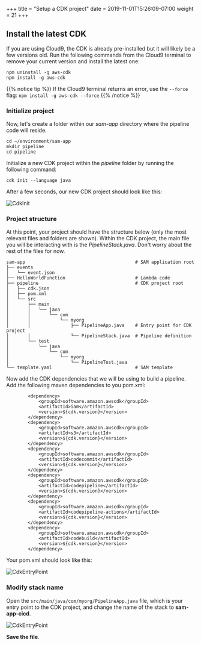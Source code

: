 +++
title = "Setup a CDK project"
date = 2019-11-01T15:26:09-07:00
weight = 21
+++

## Install the latest CDK

If you are using Cloud9, the CDK is already pre-installed but it will likely be a few versions old. Run the following commands from the Cloud9 terminal to remove your current version and install the latest one:
```
npm uninstall -g aws-cdk
npm install -g aws-cdk
```

{{% notice tip %}}
If the Cloud9 terminal returns an error, use the `--force` flag: `npm install -g aws-cdk --force`
{{% /notice %}}


### Initialize project

Now, let's create a folder within our _sam-app_ directory where the pipeline code will reside.
```
cd ~/environment/sam-app
mkdir pipeline
cd pipeline
```

Initialize a new CDK project within the _pipeline_ folder by running the following command:

```
cdk init --language java
```

After a few seconds, our new CDK project should look like this:

![CdkInit](/images/java/chapter4/cdkinit/cdk-init.png)


### Project structure

At this point, your project should have the structure below (only the most relevant files and folders are shown). Within the CDK project, the main file you will be interacting with is the _PipelineStack.java_. Don't worry about the rest of the files for now. 

```
sam-app                                         # SAM application root
├── events
│   └── event.json
├── HelloWorldFunction                          # Lambda code
├── pipeline                                    # CDK project root
│   ├── cdk.json
│   ├── pom.xml
│   └── src
│       ├── main
│       │   └── java
│       │       └── com
│       │           └── myorg
│       │               ├── PipelineApp.java    # Entry point for CDK project
│       │               └── PipelineStack.java  # Pipeline definition
│       └── test
│           └── java
│               └── com
│                   └── myorg
│                       └── PipelineTest.java
└── template.yaml                               # SAM template
```

Now add the CDK dependencies that we will be using to build a pipeline. Add the following maven dependencies to you pom.xml:

```$xml
        <dependency>
            <groupId>software.amazon.awscdk</groupId>
            <artifactId>iam</artifactId>
            <version>${cdk.version}</version>
        </dependency>
        <dependency>
            <groupId>software.amazon.awscdk</groupId>
            <artifactId>s3</artifactId>
            <version>${cdk.version}</version>
        </dependency>
        <dependency>
            <groupId>software.amazon.awscdk</groupId>
            <artifactId>codecommit</artifactId>
            <version>${cdk.version}</version>
        </dependency>
        <dependency>
            <groupId>software.amazon.awscdk</groupId>
            <artifactId>codepipeline</artifactId>
            <version>${cdk.version}</version>
        </dependency>
        <dependency>
            <groupId>software.amazon.awscdk</groupId>
            <artifactId>codepipeline-actions</artifactId>
            <version>${cdk.version}</version>
        </dependency>
        <dependency>
            <groupId>software.amazon.awscdk</groupId>
            <artifactId>codebuild</artifactId>
            <version>${cdk.version}</version>
        </dependency>
```

Your pom.xml should look like this:

![CdkEntryPoint](/images/java/chapter4/cdkinit/pom-dependencies.png)

### Modify stack name

Open the `src/main/java/com/myorg/PipelineApp.java` file, which is your entry point to the CDK project, and change the name of the stack to **sam-app-cicd**. 

![CdkEntryPoint](/images/java/chapter4/cdkinit/pipeline-app.png)

**Save the file**.

